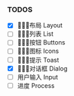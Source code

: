 <!--
  关于项目具体组件的开发思路
  在方便开发者预览效果和后期组件引用之前权衡了下，目标先以预览为主，打磨好思路和组件后，再具体去提取、封装，以供广泛使用。
  组件分为静态组件和动态组件，并不严格较真区分。
  静态组件包含类布局，列表展示，按钮，图标，等；
  动态组件包含类输入，滑动，文件操作，版权链接，进度条，弹窗、对话框，提示，选择器，tab切换，等；
 -->

### TODOS
- [x] 布局 Layout
- [ ] 列表 List
- [ ] 按钮 Buttons
- [ ] 图标 Icons
- [ ] 提示 Toast
- [x] 对话框 Dialog
- [ ] 用户输入 Input
- [ ] 进度 Process
